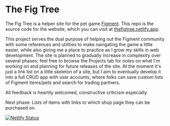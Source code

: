 # The Fig Tree

The Fig Tree is a helper site for the pet game [Figment](https://figment.pet/). This repo is the source code for the website, which you can visit at  [thefigtree.netlify.app](https://thefigtree.netlify.app/).

This project serves the dual purpose of helping out the Figment community with some references and utilities to make navigating the game a little easier, while also giving me a place to practice as I grow my skills in web development. The site is planned to gradually increase in complexity over several phases; feel free to browse the Projects tab for notes on what I'm working on and planning for future releases of the site. At the moment it's just a link list on a little skeleton of a site, but I aim to eventually develop it into a full CRUD app with user accounts, where folks can save custom lists of Figment items/pets and search for trading partners.

All feedback is heartily welcomed, constructive criticism especially.

Next phase: Lists of items with links to which shop page they can be purchased on.

[![Netlify Status](https://api.netlify.com/api/v1/badges/88f4d175-9935-4421-9b64-c94af6054322/deploy-status)](https://app.netlify.com/sites/thefigtree/deploys)

